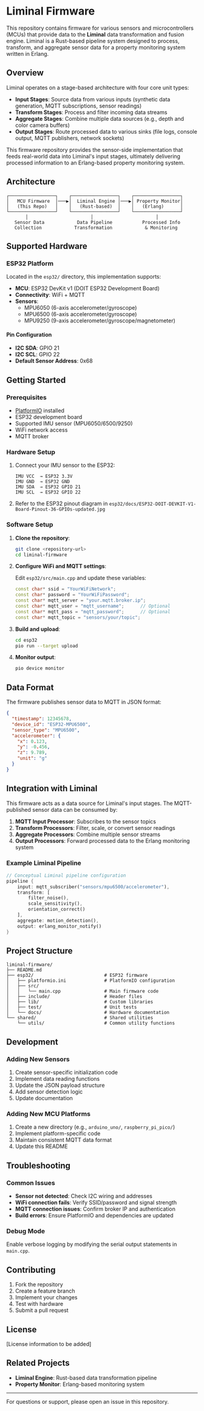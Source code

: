 # Liminal Firmware

This repository contains firmware for various sensors and microcontrollers (MCUs) that provide data to the **Liminal** data transformation and fusion engine. Liminal is a Rust-based pipeline system designed to process, transform, and aggregate sensor data for a property monitoring system written in Erlang.

## Overview

Liminal operates on a stage-based architecture with four core unit types:

- **Input Stages**: Source data from various inputs (synthetic data generation, MQTT subscriptions, sensor readings)
- **Transform Stages**: Process and filter incoming data streams
- **Aggregate Stages**: Combine multiple data sources (e.g., depth and color camera buffers)
- **Output Stages**: Route processed data to various sinks (file logs, console output, MQTT publishers, network sockets)

This firmware repository provides the sensor-side implementation that feeds real-world data into Liminal's input stages, ultimately delivering processed information to an Erlang-based property monitoring system.

## Architecture

```
┌─────────────────┐    ┌─────────────────┐    ┌─────────────────┐
│   MCU Firmware  │───▶│  Liminal Engine │───▶│ Property Monitor│
│   (This Repo)   │    │   (Rust-based)  │    │   (Erlang)      │
└─────────────────┘    └─────────────────┘    └─────────────────┘
       │                       │                       │
   Sensor Data            Data Pipeline           Processed Info
   Collection            Transformation            & Monitoring
```

## Supported Hardware

### ESP32 Platform

Located in the `esp32/` directory, this implementation supports:

- **MCU**: ESP32 DevKit v1 (DOIT ESP32 Development Board)
- **Connectivity**: WiFi + MQTT
- **Sensors**:
  - MPU6050 (6-axis accelerometer/gyroscope)
  - MPU6500 (6-axis accelerometer/gyroscope)
  - MPU9250 (9-axis accelerometer/gyroscope/magnetometer)

#### Pin Configuration
- **I2C SDA**: GPIO 21
- **I2C SCL**: GPIO 22
- **Default Sensor Address**: 0x68

## Getting Started

### Prerequisites

- [PlatformIO](https://platformio.org/) installed
- ESP32 development board
- Supported IMU sensor (MPU6050/6500/9250)
- WiFi network access
- MQTT broker

### Hardware Setup

1. Connect your IMU sensor to the ESP32:
   ```
   IMU VCC  → ESP32 3.3V
   IMU GND  → ESP32 GND
   IMU SDA  → ESP32 GPIO 21
   IMU SCL  → ESP32 GPIO 22
   ```

2. Refer to the ESP32 pinout diagram in `esp32/docs/ESP32-DOIT-DEVKIT-V1-Board-Pinout-36-GPIOs-updated.jpg`

### Software Setup

1. **Clone the repository**:
   ```bash
   git clone <repository-url>
   cd liminal-firmware
   ```

2. **Configure WiFi and MQTT settings**:
   
   Edit `esp32/src/main.cpp` and update these variables:
   ```cpp
   const char* ssid = "YourWiFiNetwork";
   const char* password = "YourWiFiPassword";
   const char* mqtt_server = "your.mqtt.broker.ip";
   const char* mqtt_user = "mqtt_username";      // Optional
   const char* mqtt_pass = "mqtt_password";      // Optional
   const char* mqtt_topic = "sensors/your/topic";
   ```

3. **Build and upload**:
   ```bash
   cd esp32
   pio run --target upload
   ```

4. **Monitor output**:
   ```bash
   pio device monitor
   ```

## Data Format

The firmware publishes sensor data to MQTT in JSON format:

```json
{
  "timestamp": 12345678,
  "device_id": "ESP32-MPU6500",
  "sensor_type": "MPU6500",
  "accelerometer": {
    "x": 0.123,
    "y": -0.456,
    "z": 9.789,
    "unit": "g"
  }
}
```

## Integration with Liminal

This firmware acts as a data source for Liminal's input stages. The MQTT-published sensor data can be consumed by:

1. **MQTT Input Processor**: Subscribes to the sensor topics
2. **Transform Processors**: Filter, scale, or convert sensor readings
3. **Aggregate Processors**: Combine multiple sensor streams
4. **Output Processors**: Forward processed data to the Erlang monitoring system

### Example Liminal Pipeline

```rust
// Conceptual Liminal pipeline configuration
pipeline {
    input: mqtt_subscriber("sensors/mpu6500/accelerometer"),
    transform: [
        filter_noise(),
        scale_sensitivity(),
        orientation_correct()
    ],
    aggregate: motion_detection(),
    output: erlang_monitor_notify()
}
```

## Project Structure

```
liminal-firmware/
├── README.md
├── esp32/                          # ESP32 firmware
│   ├── platformio.ini              # PlatformIO configuration
│   ├── src/
│   │   └── main.cpp                # Main firmware code
│   ├── include/                    # Header files
│   ├── lib/                        # Custom libraries
│   ├── test/                       # Unit tests
│   └── docs/                       # Hardware documentation
└── shared/                         # Shared utilities
    └── utils/                      # Common utility functions
```

## Development

### Adding New Sensors

1. Create sensor-specific initialization code
2. Implement data reading functions
3. Update the JSON payload structure
4. Add sensor detection logic
5. Update documentation

### Adding New MCU Platforms

1. Create a new directory (e.g., `arduino_uno/`, `raspberry_pi_pico/`)
2. Implement platform-specific code
3. Maintain consistent MQTT data format
4. Update this README

## Troubleshooting

### Common Issues

- **Sensor not detected**: Check I2C wiring and addresses
- **WiFi connection fails**: Verify SSID/password and signal strength
- **MQTT connection issues**: Confirm broker IP and authentication
- **Build errors**: Ensure PlatformIO and dependencies are updated

### Debug Mode

Enable verbose logging by modifying the serial output statements in `main.cpp`.

## Contributing

1. Fork the repository
2. Create a feature branch
3. Implement your changes
4. Test with hardware
5. Submit a pull request

## License

[License information to be added]

## Related Projects

- **Liminal Engine**: Rust-based data transformation pipeline
- **Property Monitor**: Erlang-based monitoring system

---

For questions or support, please open an issue in this repository.